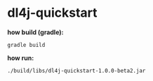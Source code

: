 # dl4j-quickstart
**how build (gradle):**
```
gradle build
```
**how run:**
```
./build/libs/dl4j-quickstart-1.0.0-beta2.jar
```